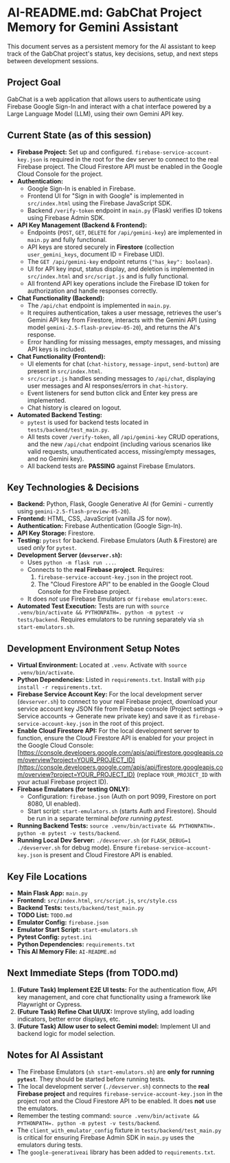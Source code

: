 # AI-README.md: GabChat Project Memory for Gemini Assistant

This document serves as a persistent memory for the AI assistant to keep track of the GabChat project's status, key decisions, setup, and next steps between development sessions.

## Project Goal

GabChat is a web application that allows users to authenticate using Firebase Google Sign-In and interact with a chat interface powered by a Large Language Model (LLM), using their own Gemini API key.

## Current State (as of this session)

*   **Firebase Project:** Set up and configured. `firebase-service-account-key.json` is required in the root for the dev server to connect to the real Firebase project. The Cloud Firestore API must be enabled in the Google Cloud Console for the project.
*   **Authentication:**
    *   Google Sign-In is enabled in Firebase.
    *   Frontend UI for "Sign in with Google" is implemented in `src/index.html` using the Firebase JavaScript SDK.
    *   Backend `/verify-token` endpoint in `main.py` (Flask) verifies ID tokens using Firebase Admin SDK.
*   **API Key Management (Backend & Frontend):**
    *   Endpoints (`POST`, `GET`, `DELETE` for `/api/gemini-key`) are implemented in `main.py` and fully functional.
    *   API keys are stored securely in **Firestore** (collection `user_gemini_keys`, document ID = Firebase UID).
    *   The `GET /api/gemini-key` endpoint returns `{"has_key": boolean}`.
    *   UI for API key input, status display, and deletion is implemented in `src/index.html` and `src/script.js` and is fully functional.
    *   All frontend API key operations include the Firebase ID token for authorization and handle responses correctly.
*   **Chat Functionality (Backend):**
    *   The `/api/chat` endpoint is implemented in `main.py`.
    *   It requires authentication, takes a user message, retrieves the user's Gemini API key from Firestore, interacts with the Gemini API (using model `gemini-2.5-flash-preview-05-20`), and returns the AI's response.
    *   Error handling for missing messages, empty messages, and missing API keys is included.
*   **Chat Functionality (Frontend):**
    *   UI elements for chat (`chat-history`, `message-input`, `send-button`) are present in `src/index.html`.
    *   `src/script.js` handles sending messages to `/api/chat`, displaying user messages and AI responses/errors in `chat-history`.
    *   Event listeners for send button click and Enter key press are implemented.
    *   Chat history is cleared on logout.
*   **Automated Backend Testing:**
    *   `pytest` is used for backend tests located in `tests/backend/test_main.py`.
    *   All tests cover `/verify-token`, all `/api/gemini-key` CRUD operations, and the new `/api/chat` endpoint (including various scenarios like valid requests, unauthenticated access, missing/empty messages, and no Gemini key).
    *   All backend tests are **PASSING** against Firebase Emulators.

## Key Technologies & Decisions

*   **Backend:** Python, Flask, Google Generative AI (for Gemini - currently using `gemini-2.5-flash-preview-05-20`).
*   **Frontend:** HTML, CSS, JavaScript (vanilla JS for now).
*   **Authentication:** Firebase Authentication (Google Sign-In).
*   **API Key Storage:** Firestore.
*   **Testing:** `pytest` for backend. Firebase Emulators (Auth & Firestore) are used *only* for `pytest`.
*   **Development Server (`devserver.sh`):**
    *   Uses `python -m flask run ...`.
    *   Connects to the **real Firebase project**. Requires:
        1.  `firebase-service-account-key.json` in the project root.
        2.  The "Cloud Firestore API" to be enabled in the Google Cloud Console for the Firebase project.
    *   It does *not* use Firebase Emulators or `firebase emulators:exec`.
*   **Automated Test Execution:** Tests are run with `source .venv/bin/activate && PYTHONPATH=. python -m pytest -v tests/backend`. Requires emulators to be running separately via `sh start-emulators.sh`.

## Development Environment Setup Notes

*   **Virtual Environment:** Located at `.venv`. Activate with `source .venv/bin/activate`.
*   **Python Dependencies:** Listed in `requirements.txt`. Install with `pip install -r requirements.txt`.
*   **Firebase Service Account Key:** For the local development server (`devserver.sh`) to connect to your real Firebase project, download your service account key JSON file from Firebase console (Project settings -> Service accounts -> Generate new private key) and save it as `firebase-service-account-key.json` in the root of this project.
*   **Enable Cloud Firestore API:** For the local development server to function, ensure the Cloud Firestore API is enabled for your project in the Google Cloud Console: [https://console.developers.google.com/apis/api/firestore.googleapis.com/overview?project=YOUR_PROJECT_ID](https://console.developers.google.com/apis/api/firestore.googleapis.com/overview?project=YOUR_PROJECT_ID) (replace `YOUR_PROJECT_ID` with your actual Firebase project ID).
*   **Firebase Emulators (for testing ONLY):**
    *   Configuration: `firebase.json` (Auth on port 9099, Firestore on port 8080, UI enabled).
    *   Start script: `start-emulators.sh` (starts Auth and Firestore). Should be run in a separate terminal *before running pytest*.
*   **Running Backend Tests:** `source .venv/bin/activate && PYTHONPATH=. python -m pytest -v tests/backend`.
*   **Running Local Dev Server:** `./devserver.sh` (or `FLASK_DEBUG=1 ./devserver.sh` for debug mode). Ensure `firebase-service-account-key.json` is present and Cloud Firestore API is enabled.

## Key File Locations

*   **Main Flask App:** `main.py`
*   **Frontend:** `src/index.html`, `src/script.js`, `src/style.css`
*   **Backend Tests:** `tests/backend/test_main.py`
*   **TODO List:** `TODO.md`
*   **Emulator Config:** `firebase.json`
*   **Emulator Start Script:** `start-emulators.sh`
*   **Pytest Config:** `pytest.ini`
*   **Python Dependencies:** `requirements.txt`
*   **This AI Memory File:** `AI-README.md`

## Next Immediate Steps (from TODO.md)

1.  **(Future Task) Implement E2E UI tests:** For the authentication flow, API key management, and core chat functionality using a framework like Playwright or Cypress.
2.  **(Future Task) Refine Chat UI/UX:** Improve styling, add loading indicators, better error displays, etc.
3.  **(Future Task) Allow user to select Gemini model:** Implement UI and backend logic for model selection.

## Notes for AI Assistant

*   The Firebase Emulators (`sh start-emulators.sh`) are **only for running `pytest`**. They should be started before running tests.
*   The local development server (`./devserver.sh`) connects to the **real Firebase project** and requires `firebase-service-account-key.json` in the project root and the Cloud Firestore API to be enabled. It does **not** use the emulators.
*   Remember the testing command: `source .venv/bin/activate && PYTHONPATH=. python -m pytest -v tests/backend`.
*   The `client_with_emulator_config` fixture in `tests/backend/test_main.py` is critical for ensuring Firebase Admin SDK in `main.py` uses the emulators during tests.
*   The `google-generativeai` library has been added to `requirements.txt`.
